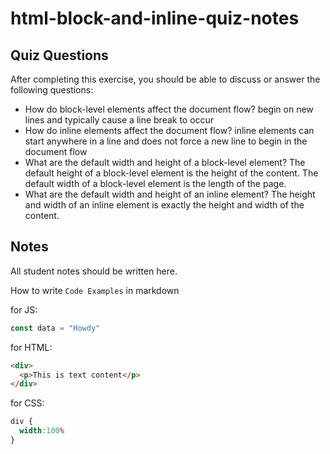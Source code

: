 # html-block-and-inline-quiz-notes

## Quiz Questions

After completing this exercise, you should be able to discuss or answer the following questions:

- How do block-level elements affect the document flow?
begin on new lines and typically cause a line break to occur
- How do inline elements affect the document flow?
inline elements can start anywhere in a line and does not force a new line to begin in the document flow
- What are the default width and height of a block-level element?
The default height of a block-level element is the height of the content. The default width of a block-level element is the length of the page.
- What are the default width and height of an inline element?
The height and width of an inline element is exactly the height and width of the content.

## Notes

All student notes should be written here.


How to write `Code Examples` in markdown

for JS:
```javascript
const data = "Howdy"
```

for HTML:
```html
<div>
  <p>This is text content</p>
</div>
```

for CSS:
```css
div {
  width:100%
}
```
